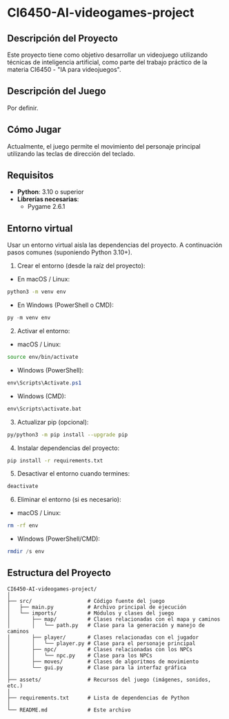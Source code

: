 # CI6450-AI-videogames-project

## Descripción del Proyecto
Este proyecto tiene como objetivo desarrollar un videojuego utilizando técnicas de inteligencia artificial, como parte del trabajo práctico de la materia CI6450 - "IA para videojuegos".

## Descripción del Juego
Por definir.

## Cómo Jugar
Actualmente, el juego permite el movimiento del personaje principal utilizando las teclas de dirección del teclado.

## Requisitos

- **Python**: 3.10 o superior
- **Librerías necesarias**:
	- Pygame 2.6.1
## Entorno virtual

Usar un entorno virtual aisla las dependencias del proyecto. A continuación pasos comunes (suponiendo Python 3.10+).

1. Crear el entorno (desde la raíz del proyecto):
- En macOS / Linux:
```bash
python3 -m venv env
```
- En Windows (PowerShell o CMD):
```powershell
py -m venv env
```

2. Activar el entorno:
- macOS / Linux:
```bash
source env/bin/activate
```
- Windows (PowerShell):
```powershell
env\Scripts\Activate.ps1
```
- Windows (CMD):
```cmd
env\Scripts\activate.bat
```

3. Actualizar pip (opcional):
```bash
py/python3 -m pip install --upgrade pip
```

4. Instalar dependencias del proyecto:
```bash
pip install -r requirements.txt
```

5. Desactivar el entorno cuando termines:
```bash
deactivate
```

6. Eliminar el entorno (si es necesario):
- macOS / Linux:
```bash
rm -rf env
```
- Windows (PowerShell/CMD):
```powershell
rmdir /s env
```

## Estructura del Proyecto

```
CI6450-AI-videogames-project/
│
├── src/                  # Código fuente del juego
│   ├── main.py           # Archivo principal de ejecución
│   └── imports/          # Módulos y clases del juego
│       ├── map/          # Clases relacionadas con el mapa y caminos
│       │   └── path.py   # Clase para la generación y manejo de caminos
│       ├── player/       # Clases relacionadas con el jugador
│       │   └── player.py # Clase para el personaje principal
│       ├── npc/          # Clases relacionadas con los NPCs
│       │   └── npc.py    # Clase para los NPCs
│       ├── moves/        # Clases de algoritmos de movimiento
│       └── gui.py        # Clase para la interfaz gráfica
│
├── assets/               # Recursos del juego (imágenes, sonidos, etc.)
│
├── requirements.txt      # Lista de dependencias de Python
│
└── README.md             # Este archivo
```
